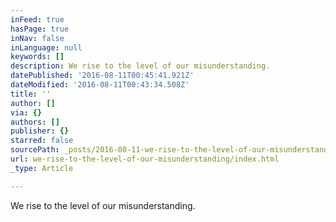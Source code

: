 ```yaml
---
inFeed: true
hasPage: true
inNav: false
inLanguage: null
keywords: []
description: We rise to the level of our misunderstanding.
datePublished: '2016-08-11T00:45:41.921Z'
dateModified: '2016-08-11T00:43:34.508Z'
title: ''
author: []
via: {}
authors: []
publisher: {}
starred: false
sourcePath: _posts/2016-08-11-we-rise-to-the-level-of-our-misunderstanding.md
url: we-rise-to-the-level-of-our-misunderstanding/index.html
_type: Article

---
```

We rise to the level of our misunderstanding.